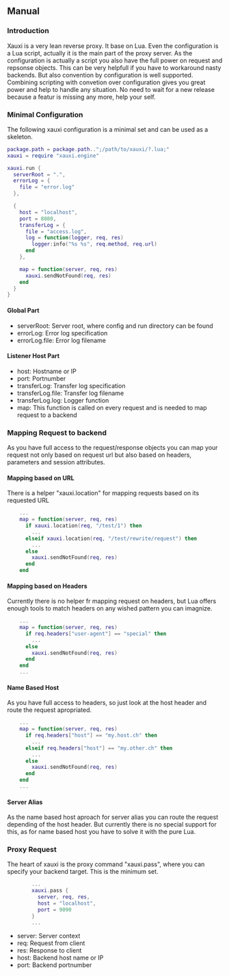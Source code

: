 ## Manual
### Introduction
Xauxi is a very lean reverse proxy. It base on Lua. Even the configuration is a Lua script, actually it is the main part of the proxy server. As the configuration is actually a script you also have the full power on request and repsonse objects. This can be very helpfull if you have to workaround nasty backends.
But also convention by configuration is well supported. Combining scripting with convetion over configuration gives you great power and help to handle any situation. No need to wait for a new release because a featur is missing any more, help your self.

### Minimal Configuration
The following xauxi configuration is a minimal set and can be used as a skeleton.

```lua
package.path = package.path..";/path/to/xauxi/?.lua;"
xauxi = require "xauxi.engine"

xauxi.run {
  serverRoot = ".",
  errorLog = {
    file = "error.log"
  },

  {
    host = "localhost",
    port = 8080,
    transferLog = { 
      file = "access.log", 
      log = function(logger, req, res)
        logger:info("%s %s", req.method, req.url)
      end 
    },

    map = function(server, req, res)
      xauxi.sendNotFound(req, res)
    end
  }
}
```
#### Global Part
* serverRoot: Server root, where config and run directory can be found
* errorLog: Error log specification
* errorLog.file: Error log filename

#### Listener Host Part
* host: Hostname or IP
* port: Portnumber
* transferLog: Transfer log specification
* transferLog.file: Transfer log filename
* transferLog.log: Logger function
* map: This function is called on every request and is needed to map request to a backend

### Mapping Request to backend
As you have full access to the request/response objects you can map your request not only based on request url but also based on headers, parameters and session attributes.

#### Mapping based on URL
There is a helper "xauxi.location" for mapping requests based on its requested URL 
```lua
    ...
    map = function(server, req, res)
      if xauxi.location(req, "/test/1") then
        ...
      elseif xauxi.location(req, "/test/rewrite/request") then
        ...
      else
        xauxi.sendNotFound(req, res)
      end
    end
```

#### Mapping based on Headers
Currently there is no helper fr mapping request on headers, but Lua offers enough tools to match headers on any wished pattern you can imagnize.
```lua
    ...
    map = function(server, req, res)
      if req.headers["user-agent"] == "special" then
        ...
      else
        xauxi.sendNotFound(req, res)
      end
    end
    ...
```
#### Name Based Host 
As you have full access to headers, so just look at the host header and route the request apropriated.
```lua
    ...
    map = function(server, req, res)
      if req.headers["host"] == "my.host.ch" then
        ...
      elseif req.headers["host"] == "my.other.ch" then
        ...
      else
        xauxi.sendNotFound(req, res)
      end
    end
    ...
```

#### Server Alias
As the name based host aproach for server alias you can route the request depending of the host header. But currently there is no special support for this, as for name based host you have to solve it with the pure Lua.

### Proxy Request
The heart of xauxi is the proxy command "xauxi.pass", where you can specify your backend target. This is the minimum set.
```lua
        ...
        xauxi.pass {
          server, req, res, 
          host = "localhost", 
          port = 9090 
        }
        ...
```
* server: Server context
* req: Request from client
* res: Response to client
* host: Backend host name or IP
* port: Backend portnumber


